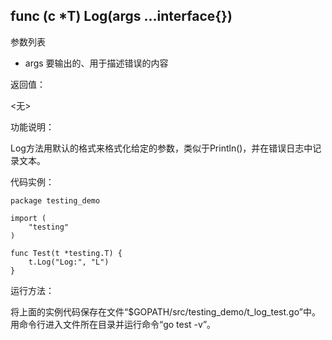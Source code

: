 ## func (c *T) Log(args ...interface{})

参数列表

- args 要输出的、用于描述错误的内容

返回值：

  <无>

功能说明：

Log方法用默认的格式来格式化给定的参数，类似于Println()，并在错误日志中记录文本。

代码实例：

	package testing_demo

	import (
		"testing"
	)

	func Test(t *testing.T) {
		t.Log("Log:", "L")
	}

运行方法：

将上面的实例代码保存在文件“$GOPATH/src/testing_demo/t_log_test.go”中。用命令行进入文件所在目录并运行命令“go test -v”。
